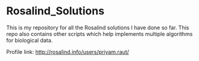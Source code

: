 # Rosalind_Solutions

This is my repository for all the Rosalind solutions I have done so far. This repo also contains other scripts which help implements multiple algorithms for biological data. 

Profile link: http://rosalind.info/users/priyam.raut/

